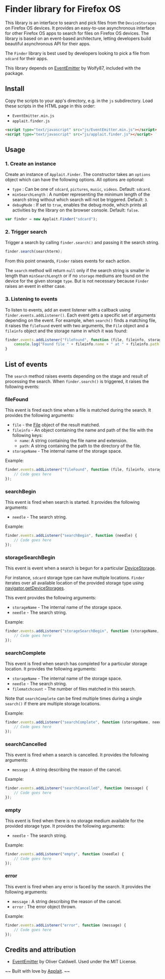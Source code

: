 # Finder library for Firefox OS

This library is an interface to search and pick files from the `DeviceStorages` on Firefox OS devices. It provides an easy-to-use asynchronous interface for other Firefox OS apps to search for files on Firefox OS devices. The library is based on an event-based architecture, letting developers build beautiful asynchronous API for their apps.

The `Finder` library is best used by developers looking to pick a file from `sdcard` for their apps.

This library depends on [EventEmitter](https://github.com/Wolfy87/EventEmitter) by Wolfy87, included with the package.

## Install

Copy the scripts to your app's directory, e.g. in the `js` subdirectory. Load these scripts in the HTML page in this order:

 - `EventEmitter.min.js`
 - `applait.finder.js`

```html
<script type="text/javascript" src="js/EventEmitter.min.js"></script>
<script type="text/javascript" src="js/applait.finder.js"></script>
```

## Usage

### 1. Create an instance

Create an instance of `Applait.Finder`. The constructor takes an `options` object which can have the following options. All options are optional:

 - `type` : Can be one of `sdcard`, `pictures`, `music`, `videos`. Default: `sdcard`.
 - `minSearchLength` : A number representing the minimum length of the search string without which search will not be triggered. Default: `3`.
 - `debugMode` : If set to `true`, enables the debug mode, which prints all activities by the library on the browser console. Default: `false`.

```js
var finder = new Applait.Finder("sdcard");
```

### 2. Trigger search

Trigger a search by calling `finder.search()` and passing it the search string.

```js
finder.search(searchterm);
```

From this point onwards, `Finder` raises events for each action.

The `search` method will return `null` only if the search string is smaller in length than `minSearchLength` or if no `storage` mediums are found on the device for the given storage `type`. But is not necessary because `Finder` raises an event in either case.


### 3. Listening to events

To listen to events, add an event listener with a callback using `finder.events.addListener()`. Each event gets a specific set of arguments depending on the event. For example, when `search()` finds a matching file, it raises the `fileFound` event with two arguments, the `File` object and a `fileinfo` object and the storage name in which it was found:

```js
finder.events.addListener("fileFound", function (file, fileinfo, storageName) {
    console.log("Found file " + fileinfo.name + " at " + fileinfo.path + " in " + storageName, file);
}
```

## List of events

The `search` method raises events depending on the stage and result of processing the search. When `finder.search()` is triggered, it raises the following events:

### fileFound

This event is fired each time when a file is matched during the search. It provides the following arguments:

 - `file` - the [File](https://developer.mozilla.org/en-US/docs/Web/API/File) object of the result matched.
 - `fileinfo` - An object containing the name and path of the file with the following keys:
     - `name`: A string containing the file name and extension.
     - `path`: A string containing the path to the directory of the file.
 - `storageName` - The internal name of the storage space.

Example:

```js
finder.events.addListener("fileFound", function (file, fileinfo, storageName) {
    // Code goes here
});
```

### searchBegin

This event is fired when search is started. It provides the following arguments:

 - `needle` - The search string.

Example:

```js
finder.events.addListener("searchBegin", function (needle) {
    // Code goes here
});
```

### storageSearchBegin

This event is event when a search is begun for a particular [DeviceStorage](https://developer.mozilla.org/en-US/docs/Web/API/DeviceStorage).

For instance, `sdcard` storage type can have multiple locations. `Finder` iterates over all available location of the provided storage type using [navigator.getDeviceStorages](https://developer.mozilla.org/en-US/docs/Web/API/Navigator.getDeviceStorages).

This event provides the following arguments:

 - `storageName` - The internal name of the storage space.
 - `needle` - The search string.

Example:

```js
finder.events.addListener("storageSearchBegin", function (storageName, needle) {
    // Code goes here
});
```

### searchComplete

This event is fired when search has completed for a particular storage location. It provides the following arguments:

 - `storageName` - The internal name of the storage space.
 - `needle` - The search string.
 - `filematchcount` - The number of files matched in this search.

Note that `searchComplete` can be fired multiple times during a single `search()` if there are multiple storage locations.

Example:

```js
finder.events.addListener("searchComplete", function (storageName, needle, filematchcount) {
    // Code goes here
});
```

### searchCancelled

This event is fired when a search is cancelled. It provides the following arguments:

 - `message` : A string describing the reason of the cancel.

Example:

```js
finder.events.addListener("searchCancelled", function (message) {
    // Code goes here
});
```

### empty

This event is fired when there is no storage medium available for the provided storage type. It provides the following arguments:

 - `needle` - The search string.

Example:

```js
finder.events.addListener("empty", function (needle) {
    // Code goes here
});
```

### error

This event is fired when any error is faced by the search. It provides the following arguments:

 - `message` : A string describing the reason of the cancel.
 - `error` : The error object thrown.

Example:

```js
finder.events.addListener("error", function (message) {
    // Code goes here
});
```

## Credits and attribution

 - [EventEmitter](https://github.com/Wolfy87/EventEmitter) by Oliver Caldwell. Used under the MIT License.


 ~~ Built with love by [Applait](http://applait.com). ~~
